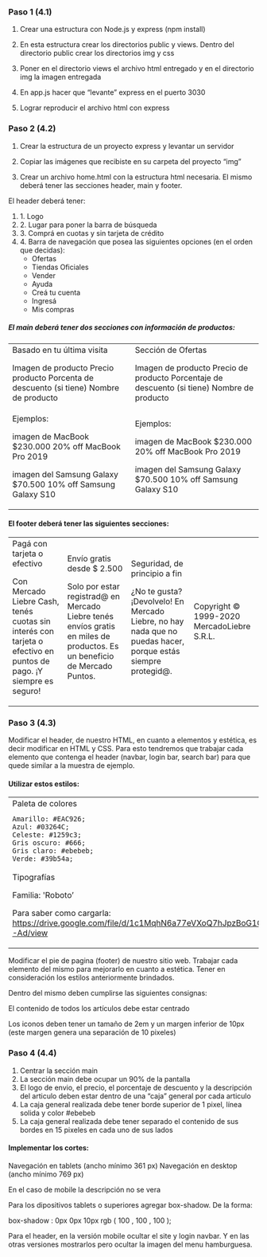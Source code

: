 ### Paso 1 (4.1)
1) Crear una estructura con Node.js y express (npm install)

2) En esta estructura crear los directorios public y views. 
    Dentro del directorio public crear los directorios img y css

3) Poner en el directorio views el archivo html entregado y en el directorio img la imagen entregada

4) En app.js hacer que “levante” express en el puerto 3030

5) Lograr reproducir el archivo html con express

### Paso 2 (4.2)

1) Crear la estructura de un proyecto express y levantar un servidor

2) Copiar las imágenes que recibiste en su carpeta del proyecto “img”

3) Crear un archivo home.html con la estructura html necesaria. 
	El mismo deberá tener las secciones header, main y footer.

El header deberá tener:

<ol>
<li>1. Logo </li>
<li> 2. Lugar para poner la barra de búsqueda </li>
<li> 3. Comprá en cuotas y sin tarjeta de crédito </li>
<li> 4. Barra de navegación que posea las siguientes opciones (en el orden que decidas):
    <ul>
        <li>Ofertas</li>
        <li>Tiendas Oficiales</li>
        <li>Vender</li>
        <li>Ayuda</li>
        <li>Creá tu cuenta</li>
        <li>Ingresá</li>
        <li>Mis compras</li>
    </ul>
</li>
</ol>

##### El main deberá tener dos secciones con información de productos:

<table>
<tr>
<td>
Basado en tu última visita

Imagen de producto
Precio producto
Porcenta de descuento (si tiene)
Nombre de producto
</td>
<td>
Sección de Ofertas

Imagen de producto
Precio de producto
Porcentaje de descuento (si tiene)
Nombre de producto
</td>
</tr>

<tr>
<td>
Ejemplos:

imagen de MacBook
$230.000
20% off
MacBook Pro 2019

imagen del Samsung Galaxy
$70.500
10% off
Samsung Galaxy S10
</td>
<td>
Ejemplos:

imagen de MacBook
$230.000
20% off
MacBook Pro 2019

imagen del Samsung Galaxy
$70.500
10% off
Samsung Galaxy S10
</td>
</tr>
</table>


#### El footer deberá tener las siguientes secciones:

<table>
<tr>
<td>
Pagá con tarjeta o efectivo

Con Mercado Liebre Cash, tenés cuotas sin interés con tarjeta o efectivo en puntos de pago. ¡Y siempre es seguro!
</td>
<td>
Envío gratis desde $ 2.500

Solo por estar registrad@ en Mercado Liebre tenés envíos gratis en miles de productos. Es un beneficio de Mercado Puntos.
</td>
<td>
Seguridad, de principio a fin

¿No te gusta? ¡Devolvelo! En Mercado Liebre, no hay nada que no puedas hacer, porque estás siempre protegid@.
</td>
<td>
Copyright © 1999-2020 MercadoLiebre S.R.L.
</td>
</tr>
</table>

### Paso 3 (4.3)
Modificar el header, de nuestro HTML, en cuanto a elementos y estética, es decir modificar en HTML y CSS. Para esto tendremos que trabajar cada elemento que contenga el header (navbar, login bar, search bar) para que quede similar a la muestra de ejemplo.

#### Utilizar estos estilos:

<table>
<tr>
<td>
Paleta de colores

    Amarillo: #EAC926; 
    Azul: #03264C; 
    Celeste: #1259c3; 
    Gris oscuro: #666; 
    Gris claro: #ebebeb; 
    Verde: #39b54a; 
</td>
<td>
Tamaños Tipográficos 

    Cuerpos de texto: 12px 
    Titulares (Visita/Ofertas): 24px 
    Precios: 18px 
    Descuentos: 16px
    Descripciones: 16px
</td>

</tr>

<tr>
<td>
Tipografías 

Familia: 'Roboto’

Para saber como cargarla:
https://drive.google.com/file/d/1c1MqhN6a77eVXoQ7hJpzBoG1OPTqA-Ad/view 
</td>
<td>
Iconos

Fontawesome

https://fontawesome.com/icons?d=gallery&m=free 

</td>
</tr>
</table>

Modificar el pie de pagina (footer) de nuestro sitio web. 
Trabajar cada elemento del mismo para mejorarlo en cuanto a estética.
Tener en consideración los estilos anteriormente brindados.

Dentro del mismo deben cumplirse las siguientes consignas:

El contenido de todos los artículos debe estar centrado

Los iconos deben tener un tamaño de 2em y un margen inferior de 10px (este margen genera una separación de 10 pixeles)


### Paso 4 (4.4)

1) Centrar la sección main
2) La sección main debe ocupar un 90% de la pantalla
3) El logo de envio, el precio, el porcentaje de descuento y la descripción del articulo deben estar dentro de una “caja” general por cada articulo
4) La caja general realizada debe tener borde superior de 1 pixel, línea solida y color #ebebeb
5) La caja general realizada debe tener separado el contenido de sus bordes en 15 pixeles en cada uno de sus lados

#### Implementar los cortes:

Navegación en tablets (ancho mínimo 361 px)
Navegación en desktop (ancho mínimo 769 px)

En el caso de mobile la descripción no se vera

Para los dipositivos tablets o superiores agregar box-shadow. De la forma:

box-shadow : 0px 0px 10px rgb ( 100 , 100 , 100 );

Para el header, en la versión mobile ocultar el site y login navbar. Y en las otras versiones mostrarlos pero ocultar la imagen del menu hamburguesa.